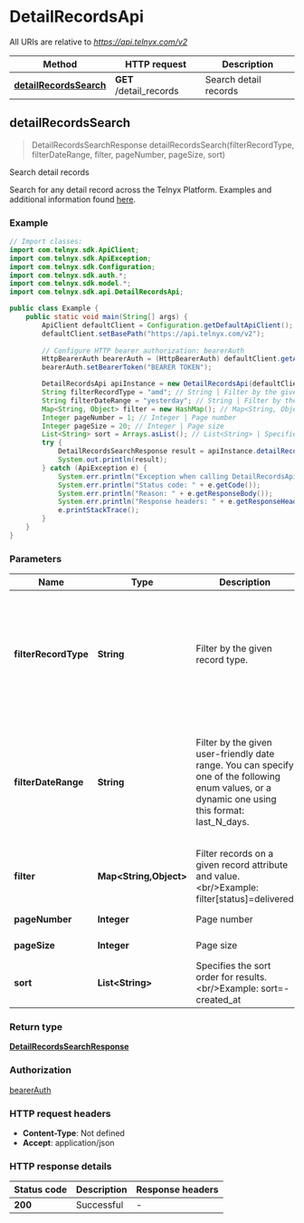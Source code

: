 # DetailRecordsApi

All URIs are relative to *https://api.telnyx.com/v2*

Method | HTTP request | Description
------------- | ------------- | -------------
[**detailRecordsSearch**](DetailRecordsApi.md#detailRecordsSearch) | **GET** /detail_records | Search detail records



## detailRecordsSearch

> DetailRecordsSearchResponse detailRecordsSearch(filterRecordType, filterDateRange, filter, pageNumber, pageSize, sort)

Search detail records

Search for any detail record across the Telnyx Platform. Examples and additional information found [here](/docs/v2/debugging/detail-record-search).

### Example

```java
// Import classes:
import com.telnyx.sdk.ApiClient;
import com.telnyx.sdk.ApiException;
import com.telnyx.sdk.Configuration;
import com.telnyx.sdk.auth.*;
import com.telnyx.sdk.model.*;
import com.telnyx.sdk.api.DetailRecordsApi;

public class Example {
    public static void main(String[] args) {
        ApiClient defaultClient = Configuration.getDefaultApiClient();
        defaultClient.setBasePath("https://api.telnyx.com/v2");
        
        // Configure HTTP bearer authorization: bearerAuth
        HttpBearerAuth bearerAuth = (HttpBearerAuth) defaultClient.getAuthentication("bearerAuth");
        bearerAuth.setBearerToken("BEARER TOKEN");

        DetailRecordsApi apiInstance = new DetailRecordsApi(defaultClient);
        String filterRecordType = "amd"; // String | Filter by the given record type.
        String filterDateRange = "yesterday"; // String | Filter by the given user-friendly date range. You can specify one of the following enum values, or a dynamic one using this format: last_N_days.
        Map<String, Object> filter = new HashMap(); // Map<String, Object> | Filter records on a given record attribute and value. <br/>Example: filter[status]=delivered
        Integer pageNumber = 1; // Integer | Page number
        Integer pageSize = 20; // Integer | Page size
        List<String> sort = Arrays.asList(); // List<String> | Specifies the sort order for results. <br/>Example: sort=-created_at
        try {
            DetailRecordsSearchResponse result = apiInstance.detailRecordsSearch(filterRecordType, filterDateRange, filter, pageNumber, pageSize, sort);
            System.out.println(result);
        } catch (ApiException e) {
            System.err.println("Exception when calling DetailRecordsApi#detailRecordsSearch");
            System.err.println("Status code: " + e.getCode());
            System.err.println("Reason: " + e.getResponseBody());
            System.err.println("Response headers: " + e.getResponseHeaders());
            e.printStackTrace();
        }
    }
}
```

### Parameters


Name | Type | Description  | Notes
------------- | ------------- | ------------- | -------------
 **filterRecordType** | **String**| Filter by the given record type. | [enum: amd, conference, conference-participant, media_storage, messaging, verify, whatsapp, whatsapp-conversation, wireless]
 **filterDateRange** | **String**| Filter by the given user-friendly date range. You can specify one of the following enum values, or a dynamic one using this format: last_N_days. | [optional] [enum: yesterday, today, tomorrow, last_week, this_week, next_week, last_month, this_month, next_month]
 **filter** | **Map&lt;String,Object&gt;**| Filter records on a given record attribute and value. &lt;br/&gt;Example: filter[status]&#x3D;delivered | [optional]
 **pageNumber** | **Integer**| Page number | [optional] [default to 1]
 **pageSize** | **Integer**| Page size | [optional] [default to 20]
 **sort** | **List&lt;String&gt;**| Specifies the sort order for results. &lt;br/&gt;Example: sort&#x3D;-created_at | [optional]

### Return type

[**DetailRecordsSearchResponse**](DetailRecordsSearchResponse.md)

### Authorization

[bearerAuth](../README.md#bearerAuth)

### HTTP request headers

- **Content-Type**: Not defined
- **Accept**: application/json

### HTTP response details
| Status code | Description | Response headers |
|-------------|-------------|------------------|
| **200** | Successful |  -  |

